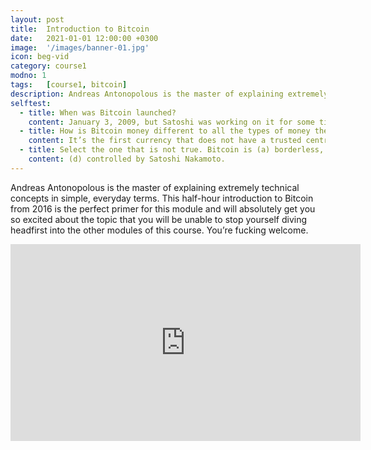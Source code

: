 ```yaml
---
layout: post
title:  Introduction to Bitcoin
date:   2021-01-01 12:00:00 +0300
image:  '/images/banner-01.jpg'
icon: beg-vid
category: course1
modno: 1
tags:   [course1, bitcoin]
description: Andreas Antonopolous is the master of explaining extremely technical concepts in simple, everyday terms.
selftest:
  - title: When was Bitcoin launched?
    content: January 3, 2009, but Satoshi was working on it for some time prior to this.
  - title: How is Bitcoin money different to all the types of money the preceded it?
    content: It’s the first currency that does not have a trusted centralised entity that manages the ledger.
  - title: Select the one that is not true. Bitcoin is (a) borderless, (b) censorship-resistant, (c) programmable, (d) controlled by Satoshi Nakamoto.
    content: (d) controlled by Satoshi Nakamoto.
---
```


Andreas Antonopolous is the master of explaining extremely technical concepts in simple, everyday terms. This half-hour introduction to Bitcoin from 2016 is the perfect primer for this module and will absolutely get you so excited about the topic that you will be unable to stop yourself diving headfirst into the other modules of this course. You’re fucking welcome.

<iframe width="560" height="315" src="https://www.youtube.com/embed/l1si5ZWLgy0" title="YouTube video player" frameborder="0" allow="accelerometer; autoplay; clipboard-write; encrypted-media; gyroscope; picture-in-picture" allowfullscreen></iframe>
